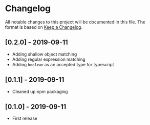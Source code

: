 # Changelog

All notable changes to this project will be documented in this file.
The format is based on [Keep a Changelog](http://keepachangelog.com/en/1.0.0/).

## [0.2.0] - 2019-09-11

- Adding shallow object matching
- Adding regular expression matching
- Adding `boolean` as an accepted type for typescript

## [0.1.1] - 2019-09-11

- Cleaned up npm packaging

## [0.1.0] - 2019-09-11

- First release
